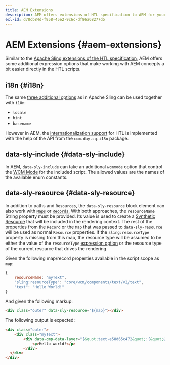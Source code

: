 ```yaml
---
title: AEM Extensions
description: AEM offers extensions of HTL specification to AEM for your convenience as a developer.
exl-id: d78cb84d-f958-45e2-9c6c-df86a68277d5
---
```

# AEM Extensions {#aem-extensions}

Similar to the [Apache Sling extensions of the HTL specification,](https://sling.apache.org/documentation/bundles/scripting/scripting-htl.html#extensions-of-the-htl-specification-1) AEM offers some additional expression options that make working with AEM concepts a bit easier directly in the HTL scripts.

## i18n {#i18n}

The same [three additional options](https://sling.apache.org/documentation/bundles/scripting/scripting-htl.html#i18n) as in Apache Sling can be used together with `i18n`:

* `locale`
* `hint`
* `basename`

However in AEM, the [internationalization support](https://experienceleague.adobe.com/docs/experience-manager-65/developing/components/internationalization/i18n-dev.html) for HTL is implemented with the help of the API from the `com.day.cq.i18n` package.

## data-sly-include {#data-sly-include}

In AEM, `data-sly-include` can take an additional `wcmmode` option that control the [WCM Mode](https://developer.adobe.com/experience-manager/reference-materials/cloud-service/javadoc/com/day/cq/wcm/api/WCMMode.html) for the included script. The allowed values are the names of the available enum constants.

## data-sly-resource {#data-sly-resource}

In addition to paths and `Resources`, the `data-sly-resource` block element can also work with [`Maps`](https://docs.oracle.com/en/java/javase/11/docs/api/java.base/java/util/Map.html) or [`Records`.](https://github.com/apache/sling-org-apache-sling-scripting-sightly-runtime/blob/master/src/main/java/org/apache/sling/scripting/sightly/Record.java) With both approaches, the `resourceName` String property must be provided. Its value is used to create a [Synthetic Resource](https://www.javadoc.io/doc/org.apache.sling/org.apache.sling.api/latest/org/apache/sling/api/resource/SyntheticResource.html) that will be included in the rendering context. The rest of the properties from the `Record` or the `Map` that was passed to `data-sly-resource` will be used as normal `Resource` properties. If the `sling:resourceType` property is missing from this map, the resource type will be assumed to be either the value of the `resourceType` [expression option](https://github.com/adobe/htl-spec/blob/1.4/SPECIFICATION.md#229-resource) or the resource type of the current resource that drives the rendering.

Given the following map/record properties available in the script scope as `map`:

```javascript
{
    resourceName: "myText",
    "sling:resourceType": "core/wcm/components/text/v2/text",
    "text": "Hello World!"
}
```

And given the following markup:

```html
<div class="outer" data-sly-resource="${map}"></div>
```

The following output is expected:

```html
<div class="outer">
    <div class="myText">
        <div data-cmp-data-layer="{&quot;text-e58d65c472&quot;:{&quot;@type&quot;:&quot;core/wcm/components/text/v2/text&quot;,&quot;xdm:text&quot;:&quot;<p>Hello world!</p>&quot;}}" id="text-e58d65c472" class="cmp-text">
            <p>Hello world!</p>
        </div>
  </div>
</div>
```
